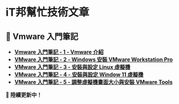 # iT邦幫忙技術文章
## 🔹 Vmware 入門筆記
- **[Vmware 入門筆記 - 1 - Vmware 介紹](https://ithelp.ithome.com.tw/articles/10369759)**
- **[VMware 入門筆記 - 2 - Windows 安裝 VMware Workstation Pro](https://ithelp.ithome.com.tw/articles/10369812)**
- **[VMware 入門筆記 - 3 - 安裝與設定 Linux 虛擬機](https://ithelp.ithome.com.tw/articles/10369848)**
- **[VMware 入門筆記 - 4 - 安裝與設定 Window 11 虛擬機](https://ithelp.ithome.com.tw/articles/10369866)**
- **[VMware 入門筆記 - 5 - 調整虛擬機畫面大小與安裝 VMware Tools](https://ithelp.ithome.com.tw/articles/10369899)**

**🚀 陸續更新中！** 
